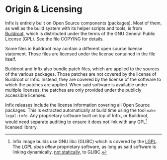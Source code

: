 Origin & Licensing
==================

Infix is entirely built on Open Source components (packages).  Most of
them, as well as the build system with its helper scripts and tools, is
from [Buildroot][1], which is distributed under the terms of the GNU
General Public License (GPL).  See the file COPYING for details.

Some files in Buildroot may contain a different open source license
statement.  Those files are licensed under the license contained in the
file itself.

Buildroot and Infix also bundle patch files, which are applied to the
sources of the various packages.  Those patches are not covered by the
license of Buildroot or Infix.  Instead, they are covered by the license
of the software to which the patches are applied.  When said software is
available under multiple licenses, the patches are only provided under
the publicly accessible licenses.

Infix releases include the license information covering all Open Source
packages.  This is extracted automatically at build time using the tool
`make legal-info`.  Any proprietary software built on top of Infix, or
Buildroot, would need separate auditing to ensure it does not link with
any GPL[^1] licensed library.

[^1]: Infix image builds use GNU libc (GLIBC) which is covered by the
	[LGPL][3].  The LGPL *does allow* proprietary software, as long as
	said software is linking dynamically, [not statically][2], to GLIBC.

[1]: https://buildroot.org/
[2]: https://lwn.net/Articles/117972/
[3]: https://en.wikipedia.org/wiki/GNU_Lesser_General_Public_License
